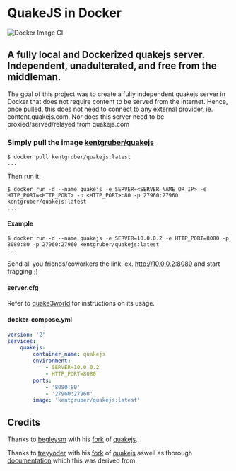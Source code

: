 # QuakeJS in Docker

![Docker Image CI](https://github.com/treyyoder/quakejs-docker/workflows/Docker%20Image%20CI/badge.svg)

## A fully local and Dockerized quakejs server. Independent, unadulterated, and free from the middleman.

The goal of this project was to create a fully independent quakejs server in Docker that does not require content to be served from the internet.
Hence, once pulled, this does not need to connect to any external provider, ie. content.quakejs.com. Nor does this server need to be proxied/served/relayed from quakejs.com

### Simply pull the image [kentgruber/quakejs](https://hub.docker.com/r/kentgruber/quakejs)

```console
$ docker pull kentgruber/quakejs:latest
...
```

Then run it:

```console
$ docker run -d --name quakejs -e SERVER=<SERVER_NAME_OR_IP> -e HTTP_PORT=<HTTP_PORT> -p <HTTP_PORT>:80 -p 27960:27960 kentgruber/quakejs:latest
...
```

#### Example

```console
$ docker run -d --name quakejs -e SERVER=10.0.0.2 -e HTTP_PORT=8080 -p 8080:80 -p 27960:27960 kentgruber/quakejs:latest
...
```

Send all you friends/coworkers the link: ex. http://10.0.0.2:8080 and start fragging ;)

#### server.cfg

Refer to [quake3world](https://www.quake3world.com/q3guide/servers.html) for instructions on its usage.

#### docker-compose.yml

```yaml
version: '2'
services:
    quakejs:
        container_name: quakejs
        environment:
            - SERVER=10.0.0.2
            - HTTP_PORT=8080
        ports:
            - '8080:80'
            - '27960:27960'
        image: 'kentgruber/quakejs:latest'
```


## Credits

Thanks to [begleysm](https://github.com/begleysm) with his [fork](https://github.com/begleysm/quakejs) of [quakejs](https://github.com/inolen/quakejs).

Thanks to [treyyoder](https://github.com/treyyoder) with his [fork](https://github.com/treyyoder/quakejs-docker) of [quakejs](https://github.com/begleysm/quakejs) aswell as thorough [documentation](https://steamforge.net/wiki/index.php/How_to_setup_a_local_QuakeJS_server_under_Debian_9_or_Debian_10) which this was derived from.
